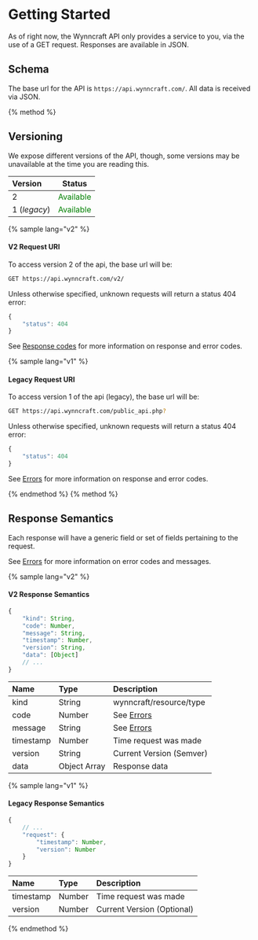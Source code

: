 # Getting Started

As of right now, the Wynncraft API only provides a service to you, via the use of a GET request. Responses are available in JSON.

## Schema
The base url for the API is `https://api.wynncraft.com/`. All data is received via JSON.

{% method %}
## Versioning
We expose different versions of the API, though, some versions may be unavailable at the time you are reading this. 

| Version        | Status                                     |
|:---------------|:------------------------------------------:|
| 2              | <span style="color:green">Available</span> |
| 1 (*legacy*)   | <span style="color:green">Available</span> |

{% sample lang="v2" %}
#### V2 Request URI
To access version 2 of the api, the base url will be: 

```bash
GET https://api.wynncraft.com/v2/
```

Unless otherwise specified, unknown requests will return a status 404 error:
```js
{
    "status": 404
}
```

See [Response codes](RESPONSES.md) for more information on response and error codes.

{% sample lang="v1" %}
#### Legacy Request URI
To access version 1 of the api (legacy), the base url will be: 

```bash
GET https://api.wynncraft.com/public_api.php?
```

Unless otherwise specified, unknown requests will return a status 404 error:
```js
{
    "status": 404
}
```

See [Errors]() for more information on response and error codes.

{% endmethod %}
{% method %}
## Response Semantics
Each response will have a generic field or set of fields pertaining to the request.

See [Errors]() for more information on error codes and messages.

{% sample lang="v2" %}
#### V2 Response Semantics
```js
{
    "kind": String,
    "code": Number,
    "message": String,
    "timestamp": Number,
    "version": String,
    "data": [Object]
    // ...
}
```
| Name      | Type          | Description                    |
|:----------|:--------------|:-------------------------------|
| kind      | String        | wynncraft/resource/type        |
| code      | Number        | See [Errors](errors/README.md) |
| message   | String        | See [Errors](errors/README.md) |
| timestamp | Number        | Time request was made          |
| version   | String        | Current Version (Semver)       |
| data      | Object Array  | Response data                  |

{% sample lang="v1" %}
#### Legacy Response Semantics
```js
{
    // ...
    "request": {
        "timestamp": Number,
        "version": Number
    }
}
```
| Name      | Type          | Description                |
|:----------|:--------------|:---------------------------|
| timestamp | Number        | Time request was made      |
| version   | Number        | Current Version (Optional) |
{% endmethod %}